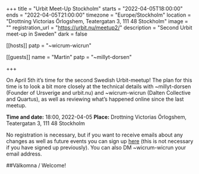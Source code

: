+++
title = "Urbit Meet-Up Stockholm"
starts = "2022-04-05T18:00:00"
ends = "2022-04-05T21:00:00"
timezone = "Europe/Stockholm"
location = "Drottning Victorias Örlogshem, Teatergatan 3, 111 48 Stockholm"
image = ""
registration_url = "https://urbit.nu/meetup2/"
description = "Second Urbit meet-up in Sweden"
dark = false


[[hosts]]
patp = "~wicrum-wicrun"

[[guests]]
name = "Martin"
patp = "~millyt-dorsen"

+++

On April 5th it’s time for the second Swedish Urbit-meetup! The plan for this time is to look a bit more closely at the technical details with ~millyt-dorsen (Founder of Ursverige and urbit.nu) and ~wicrum-wicrun (Dalten Collective and Quartus), as well as reviewing what’s happened online since the last meetup.

**Time and date:** 18:00, 2022-04-05
**Place:** Drottning Victorias Örlogshem, Teatergatan 3, 111 48 Stockholm

No registration is necessary, but if you want to receive emails about any changes as well as future events you can sign up [here](https://docs.google.com/forms/d/e/1FAIpQLSci5wzl1nPK9pe3QOKzc37jrdV7UZp0AT-CBMIyEfhbgZ0VqQ/viewform) (this is not necessary if you have signed up previously). You can also DM ~wicrum-wicrun your email address.

##Välkomna / Welcome!
